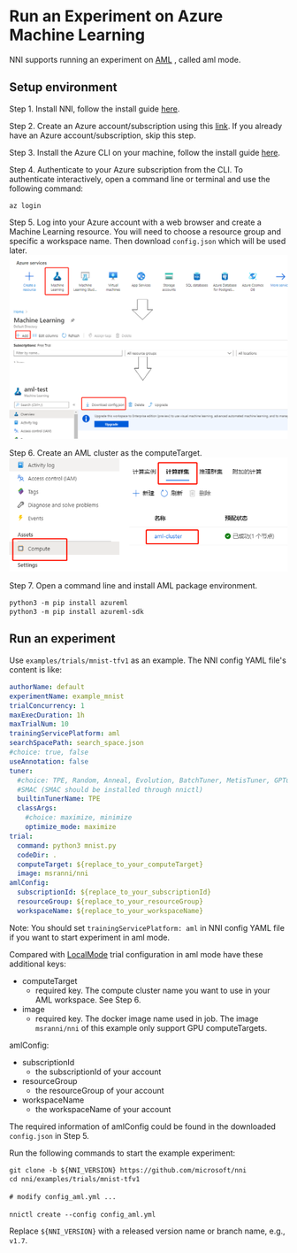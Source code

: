 **Run an Experiment on Azure Machine Learning**
===
NNI supports running an experiment on [AML](https://azure.microsoft.com/en-us/services/machine-learning/) , called aml mode.

## Setup environment
Step 1. Install NNI, follow the install guide [here](../Tutorial/QuickStart.md).   

Step 2. Create an Azure account/subscription using this [link](https://azure.microsoft.com/en-us/free/services/machine-learning/). If you already have an Azure account/subscription, skip this step.

Step 3. Install the Azure CLI on your machine, follow the install guide [here](https://docs.microsoft.com/en-us/cli/azure/install-azure-cli?view=azure-cli-latest).

Step 4. Authenticate to your Azure subscription from the CLI. To authenticate interactively, open a command line or terminal and use the following command:
```
az login
```

Step 5. Log into your Azure account with a web browser and create a Machine Learning resource. You will need to choose a resource group and specific a workspace name. Then download `config.json` which will be used later.
![](../../img/aml_workspace.png)

Step 6. Create an AML cluster as the computeTarget.
![](../../img/aml_cluster.png)

Step 7. Open a command line and install AML package environment.
```
python3 -m pip install azureml
python3 -m pip install azureml-sdk
```

## Run an experiment
Use `examples/trials/mnist-tfv1` as an example. The NNI config YAML file's content is like:

```yaml
authorName: default
experimentName: example_mnist
trialConcurrency: 1
maxExecDuration: 1h
maxTrialNum: 10
trainingServicePlatform: aml
searchSpacePath: search_space.json
#choice: true, false
useAnnotation: false
tuner:
  #choice: TPE, Random, Anneal, Evolution, BatchTuner, MetisTuner, GPTuner
  #SMAC (SMAC should be installed through nnictl)
  builtinTunerName: TPE
  classArgs:
    #choice: maximize, minimize
    optimize_mode: maximize
trial:
  command: python3 mnist.py
  codeDir: .
  computeTarget: ${replace_to_your_computeTarget}
  image: msranni/nni
amlConfig:
  subscriptionId: ${replace_to_your_subscriptionId}
  resourceGroup: ${replace_to_your_resourceGroup}
  workspaceName: ${replace_to_your_workspaceName}

```

Note: You should set `trainingServicePlatform: aml` in NNI config YAML file if you want to start experiment in aml mode.

Compared with [LocalMode](LocalMode.md) trial configuration in aml mode have these additional keys:
* computeTarget
    * required key. The compute cluster name you want to use in your AML workspace. See Step 6.
* image
    * required key. The docker image name used in job. The image `msranni/nni` of this example only support GPU computeTargets.

amlConfig:
* subscriptionId
    * the subscriptionId of your account
* resourceGroup
    * the resourceGroup of your account
* workspaceName
    * the workspaceName of your account

The required information of amlConfig could be found in the downloaded `config.json` in Step 5.

Run the following commands to start the example experiment:
```
git clone -b ${NNI_VERSION} https://github.com/microsoft/nni
cd nni/examples/trials/mnist-tfv1

# modify config_aml.yml ...

nnictl create --config config_aml.yml
```
Replace `${NNI_VERSION}` with a released version name or branch name, e.g., `v1.7`.
